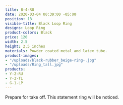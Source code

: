 ```yaml
---
title: B-4-RU
date: 2020-03-04 00:39:00 -05:00
position: 18
visible-title: Black Loop Ring
designs: Loop Ring
product-colors: Black
price: 120
width: 2.5
height: 2.5 inches
materials: Powder coated metal and latex tube.
product-images:
- "/uploads/black-rubber_beige-ring-.jpg"
- "/uploads/Ring_tall.jpg"
products:
- Y-2-RU
- Y-2-TL
- G-1-LP
---
```


Prepare for take off. This statement ring will be noticed.